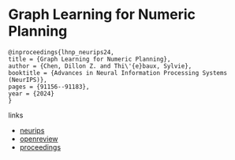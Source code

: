 # Graph Learning for Numeric Planning

```
@inproceedings{lhnp_neurips24,
title = {Graph Learning for Numeric Planning},
author = {Chen, Dillon Z. and Thi\'{e}baux, Sylvie},
booktitle = {Advances in Neural Information Processing Systems (NeurIPS)},
pages = {91156--91183},
year = {2024}
}
```

links
- [neurips](https://nips.cc/Conferences/2024/Schedule?showEvent=94804)
- [openreview](https://openreview.net/forum?id=Wxc6KvQgLq)
- [proceedings](https://papers.nips.cc//paper_files/paper/2024/hash/a5c47c1b7adf19e8dc633812a4acf6d2-Abstract-Conference.html)
